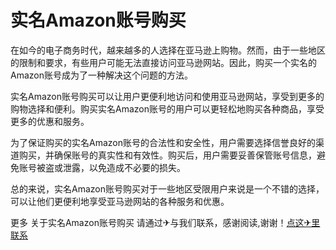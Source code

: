 # 实名Amazon账号购买

在如今的电子商务时代，越来越多的人选择在亚马逊上购物。然而，由于一些地区的限制和要求，有些用户可能无法直接访问亚马逊网站。因此，购买一个实名的Amazon账号成为了一种解决这个问题的方法。

实名Amazon账号购买可以让用户更便利地访问和使用亚马逊网站，享受到更多的购物选择和便利。购买实名Amazon账号的用户可以更轻松地购买各种商品，享受更多的优惠和服务。

为了保证购买的实名Amazon账号的合法性和安全性，用户需要选择信誉良好的渠道购买，并确保账号的真实性和有效性。购买后，用户需要妥善保管账号信息，避免账号被盗或泄露，以免造成不必要的损失。

总的来说，实名Amazon账号购买对于一些地区受限用户来说是一个不错的选择，可以让他们更便利地享受亚马逊网站的各种服务和优惠。

更多 关于实名Amazon账号购买 请通过✈与我们联系，感谢阅读,谢谢！[点这✈里联系](https://www.k02.cc)